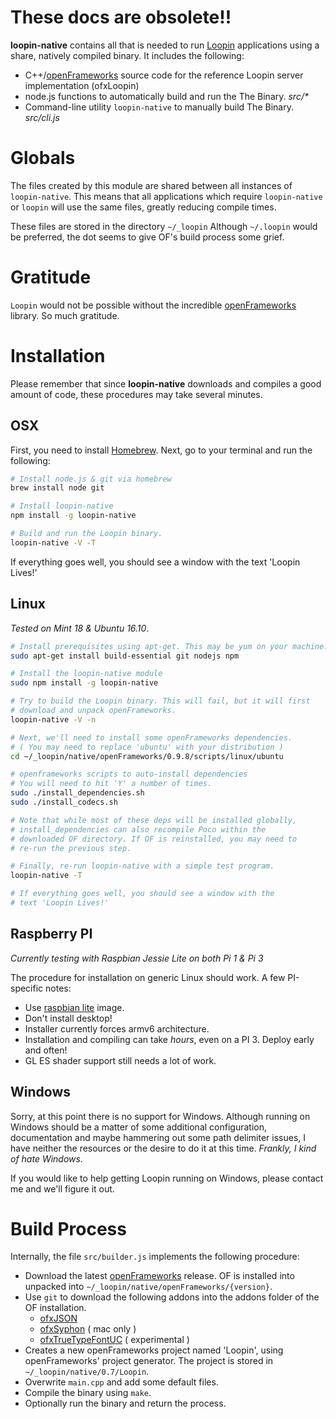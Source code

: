 # These docs are obsolete!!


**loopin-native** contains all that is needed to run [Loopin](https://github.com/koopero/loopin)
applications using a share, natively compiled binary. It includes the following:

* C++/[openFrameworks](http://openframeworks.cc) source code for the reference Loopin server implementation (ofxLoopin)
* node.js functions to automatically build and run the The Binary.  *src/\**
* Command-line utility `loopin-native` to manually build The Binary. *src/cli.js*  

# Globals

The files created by this module are shared between all instances of `loopin-native`. This means that all applications which require `loopin-native` or `loopin` will use the same files, greatly reducing compile times.

These files are stored in the directory `~/_loopin`  Although `~/.loopin` would be preferred, the dot seems to give OF's build process some grief.

# Gratitude

`Loopin` would not be possible without the incredible [openFrameworks](http://openframeworks.cc/community/) library. So much gratitude.

# Installation

Please remember that since **loopin-native** downloads and compiles a good amount of code, these procedures may take several minutes.

## OSX

First, you need to install [Homebrew](http://brew.sh/). Next, go to your terminal and run the following:

``` sh
# Install node.js & git via homebrew
brew install node git

# Install loopin-native
npm install -g loopin-native

# Build and run the Loopin binary.
loopin-native -V -T
```

If everything goes well, you should see a window with the text 'Loopin Lives!'

## Linux

*Tested on Mint 18 & Ubuntu 16.10*.

``` sh
# Install prerequisites using apt-get. This may be yum on your machine.
sudo apt-get install build-essential git nodejs npm

# Install the loopin-native module
sudo npm install -g loopin-native

# Try to build the Loopin binary. This will fail, but it will first
# download and unpack openFrameworks.
loopin-native -V -n

# Next, we'll need to install some openFrameworks dependencies.
# ( You may need to replace 'ubuntu' with your distribution )
cd ~/_loopin/native/openFrameworks/0.9.8/scripts/linux/ubuntu

# openframeworks scripts to auto-install dependencies
# You will need to hit 'Y' a number of times.
sudo ./install_dependencies.sh
sudo ./install_codecs.sh

# Note that while most of these deps will be installed globally,
# install_dependencies can also recompile Poco within the
# downloaded OF directory. If OF is reinstalled, you may need to
# re-run the previous step.

# Finally, re-run loopin-native with a simple test program.  
loopin-native -T

# If everything goes well, you should see a window with the
# text 'Loopin Lives!'
```

## Raspberry PI

*Currently testing with Raspbian Jessie Lite on both Pi 1 & Pi 3*

The procedure for installation on generic Linux should work. A few PI-specific notes:

* Use [raspbian lite](https://www.raspberrypi.org/downloads/raspbian/) image.
* Don't install desktop!
* Installer currently forces armv6 architecture.
* Installation and compiling can take *hours*, even on a PI 3. Deploy early and often!
* GL ES shader support still needs a lot of work.

## Windows

Sorry, at this point there is no support for Windows. Although running on Windows should be a matter of some additional configuration, documentation and maybe hammering out some path delimiter issues, I have neither the resources or the desire to do it at this time. *Frankly, I kind of hate Windows.*

If you would like to help getting Loopin running on Windows, please contact me and we'll figure it out.

# Build Process

Internally, the file `src/builder.js` implements the following procedure:

* Download the latest [openFrameworks](http://openframeworks.cc) release. OF is installed
into unpacked into `~/_loopin/native/openFrameworks/{version}`.
* Use `git` to download the following addons into the addons folder of the OF installation.
  * [ofxJSON](https://github.com/jefftimesten/ofxJSON)
  * [ofxSyphon](https://github.com/astellato/ofxSyphon) ( mac only )
  * [ofxTrueTypeFontUC](https://github.com/hironishihara/ofxTrueTypeFontUC) ( experimental )
* Creates a new openFrameworks project named 'Loopin', using openFrameworks' project generator. The project is stored in `~/_loopin/native/0.7/Loopin`.
* Overwrite `main.cpp` and add some default files.
* Compile the binary using `make`.
* Optionally run the binary and return the process.
